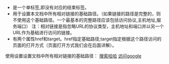 
* <base> 是一个单标签,即没有对应的结束标签。
* <base> 用于设置本文档中所有相对链接的基础路径。（如果链接的路径是完整的，则不使用这个基础路径。一个最基本的完整路径应该包括访问协议,主机地址,服务端口）
    注：相对链接是指忽略URL的协议类型，主机地址和端口并以另一个URL作为基础进行访问的链接。
* <base> 有两个属性href和target。href指定基础路径;target指定根据这个路径访问的页面的打开方式（页面打开方式我们会在后面详解）。
使用<base>设置设置文档中所有相对链接的基础路径：
        <!DOCTYPE html>
        <html>
            <head lang="en">
                <meta charset="UTF-8">
                <title>这是标题</title>
                <base href="http://www.baidu.com">
            </head>
            <body>
                <a href="/s?wd=哈哈哈&bs=哈哈">搜索哈哈</a> <!--这个链接会打开百度搜索‘哈哈’关键字的页面-->
                <a href="https://www.google.com">访问google</a>  <!--这个链接会打开google的首页-->
            </body>
        </html>


